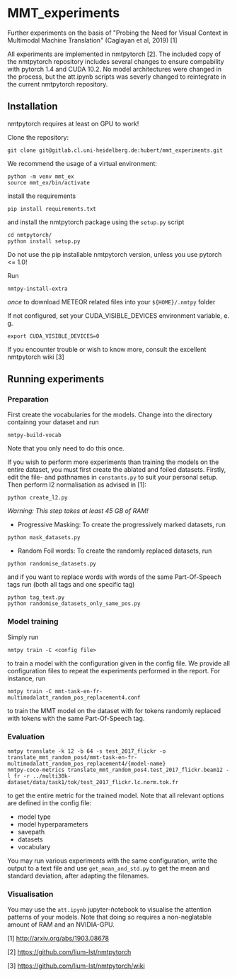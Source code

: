 # MMT_experiments

Further experiments on the basis of "Probing the Need for Visual Context in Multimodal Machine Translation" (Caglayan et al, 2019) [1]

All experiments are implemented in nmtpytorch [2]. The included copy of the
nmtpytorch repository includes several changes to ensure compability with
pytorch 1.4 and CUDA 10.2. No model architectures were changed in
the process, but the att.ipynb scripts was severly changed to reintegrate in
the current nmtpytorch repository.

## Installation

nmtpytorch requires at least on GPU to work! 

Clone the repository:

```
git clone git@gitlab.cl.uni-heidelberg.de:hubert/mmt_experiments.git
```

We recommend the usage of a virtual environment:

```
python -m venv mmt_ex
source mmt_ex/bin/activate
```

install the requirements

```
pip install requirements.txt
```

and install the nmtpytorch package using the `setup.py` script

```
cd nmtpytorch/
python install setup.py
```

Do not use the pip installable nmtpytorch version, unless you use pytorch
<= 1.0!

Run 

```
nmtpy-install-extra
```

_once_ to download METEOR related files into your `${HOME}/.nmtpy` folder

If not configured, set your CUDA_VISIBLE_DEVICES environment variable, e. g.

```
export CUDA_VISIBLE_DEVICES=0
```


If you encounter trouble or wish to know more, consult the excellent nmtpytorch
wiki [3]


## Running experiments


### Preparation

First create the vocabularies for the models. Change into the directory
containng your dataset and run

```
nmtpy-build-vocab
```

Note that you only need to do this once.

If you wish to perform more experiments than training the models on the entire
dataset, you must first create the ablated and foiled datasets.
Firstly, edit the file- and pathnames in `constants.py` to suit your personal
setup. Then perform l2 normalisation as advised in [1]:

```
python create_l2.py
```

*Warning: This step takes at least 45 GB of RAM!*

* Progressive Masking: To create the progressively marked datasets, run

```
python mask_datasets.py
```

* Random Foil words: To create the randomly replaced datasets, run


```
python randomise_datasets.py
```

and if you want to replace words with words of the same Part-Of-Speech tags
run (both all tags and one specific tag)

```
python tag_text.py
python randomise_datasets_only_same_pos.py
```

### Model training

Simply run

```
nmtpy train -C <config file>
```

to train a model with the configuration given in the config file. We provide
all configuration files to repeat the experiments performed in the report.
For instance, run

```
nmtpy train -C mmt-task-en-fr-multimodalatt_random_pos_replacement4.conf
```

to train the MMT model on the dataset with for tokens randomly replaced with
tokens with the same Part-Of-Speech tag.

### Evaluation

```
nmtpy translate -k 12 -b 64 -s test_2017_flickr -o translate_mmt_random_pos4/mmt-task-en-fr-multimodalatt_random_pos_replacement4/{model-name}
nmtpy-coco-metrics translate_mmt_random_pos4.test_2017_flickr.beam12 -l fr -r ../multi30k-dataset/data/task1/tok/test_2017_flickr.lc.norm.tok.fr 
```

to get the entire metric for the trained model.
Note that all relevant options are defined in the config file:

* model type
* model hyperparameters
* savepath
* datasets
* vocabulary


You may run various experiments with the same configuration, write the output to a text file and use `get_mean_and_std.py` to get the mean and standard deviation, after adapting the filenames.

### Visualisation

You may use the `att.ipynb` jupyter-ǹotebook to visualise the attention
patterns of your models.
Note that doing so requires a non-neglatable amount of RAM and an NVIDIA-GPU.

[1] http://arxiv.org/abs/1903.08678

[2] https://github.com/lium-lst/nmtpytorch

[3] https://github.com/lium-lst/nmtpytorch/wiki

